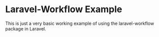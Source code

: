 # Laravel-Workflow Example

This is just a very basic working example of using the laravel-workflow package in Laravel.